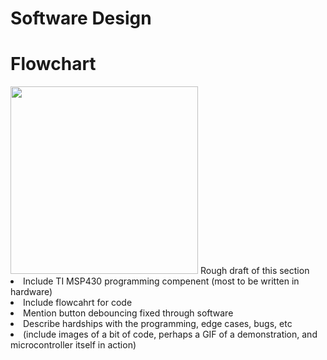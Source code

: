 # Software Design

# Flowchart
<img src="https://prnt.sc/g4hGJ-pvYa0b" height="300">
Rough draft of this section
<li>Include TI MSP430 programming compenent (most to be written in hardware)</li>
<li>Include flowcahrt for code </li>
<li>Mention button debouncing fixed through software</li>
<li>Describe hardships with the programming, edge cases, bugs, etc</li>
<li>(include images of a bit of code, perhaps a GIF of a demonstration, and microcontroller itself in action)</li>
